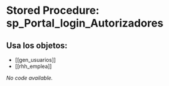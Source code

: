 # Stored Procedure: sp_Portal_login_Autorizadores

## Usa los objetos:
- [[gen_usuarios]]
- [[rhh_emplea]]

*No code available.*
